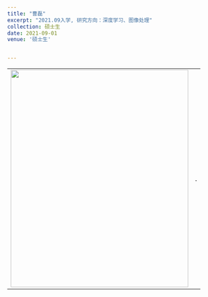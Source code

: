```yaml
---
title: "曹磊"
excerpt: "2021.09入学, 研究方向：深度学习、图像处理"
collection: 硕士生
date: 2021-09-01
venue: '硕士生'


---
```


<table border="0">
<tr>
  <td> <img src='/images/profile.png' height="500" width="408">  </td>
  <td>.</td>
</tr>
</table>